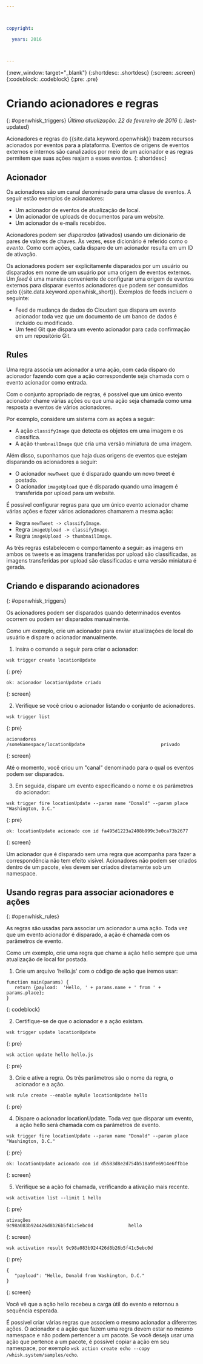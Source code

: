 ```yaml
---

 

copyright:

  years: 2016

 

---
```


{:new_window: target="_blank"}
{:shortdesc: .shortdesc}
{:screen: .screen}
{:codeblock: .codeblock}
{:pre: .pre}

# Criando acionadores e regras
{: #openwhisk_triggers}
*Última atualização: 22 de fevereiro de 2016*
{: .last-updated}

Acionadores e regras do {{site.data.keyword.openwhisk}} trazem recursos acionados por eventos para a plataforma. Eventos de origens de eventos externos e internos são canalizados por meio de um acionador e as regras permitem que suas ações reajam a esses eventos.
{: shortdesc}

## Acionador

Os acionadores são um canal denominado para uma classe de eventos. A seguir estão exemplos de acionadores:
- Um acionador de eventos de atualização de local.
- Um acionador de uploads de documentos para um website.
- Um acionador de e-mails recebidos.

Acionadores podem ser *disparados* (ativados) usando um dicionário de pares de valores de chaves. Às vezes, esse dicionário é referido como o *evento*. Como com ações, cada disparo de um acionador resulta em um ID de ativação.

Os acionadores podem ser explicitamente disparados por um usuário ou disparados em nome de um usuário por uma origem de eventos externos.
Um *feed* é uma maneira conveniente de configurar uma origem de eventos externos para disparar eventos acionadores que podem ser consumidos pelo {{site.data.keyword.openwhisk_short}}. Exemplos de feeds incluem o seguinte:
- Feed de mudança de dados do Cloudant que dispara um evento acionador toda vez que um documento de um banco de dados é incluído ou modificado.
- Um feed Git que dispara um evento acionador para cada confirmação em um repositório Git.

## Rules

Uma regra associa um acionador a uma ação, com cada disparo do acionador fazendo com que a ação correspondente seja chamada com o evento acionador como entrada.

Com o conjunto apropriado de regras, é possível que um único evento acionador chame várias ações ou que uma ação seja chamada como uma resposta a eventos de vários acionadores.

Por exemplo, considere um sistema com as ações a seguir:
- A ação `classifyImage` que detecta os objetos em uma imagem e os classifica.
- A ação `thumbnailImage` que cria uma versão miniatura de uma imagem.

Além disso, suponhamos que haja duas origens de eventos que estejam disparando os acionadores a seguir:
- O acionador `newTweet` que é disparado quando um novo tweet é postado.
- O acionador `imageUpload` que é disparado quando uma imagem é transferida por upload para um website.

É possível configurar regras para que um único evento acionador chame várias ações e fazer vários acionadores chamarem a mesma ação:
- Regra `newTweet -> classifyImage`.
- Regra `imageUpload -> classifyImage`.
- Regra `imageUpload -> thumbnailImage`.

As três regras estabelecem o comportamento a seguir: as imagens em ambos os tweets e as imagens transferidas por upload são classificadas, as imagens transferidas por upload são classificadas e uma versão miniatura é gerada. 

## Criando e disparando acionadores
{: #openwhisk_triggers}

Os acionadores podem ser disparados quando determinados eventos ocorrem ou podem ser disparados manualmente.

Como um exemplo, crie um acionador para enviar atualizações de local do usuário e dispare o acionador manualmente.

1. Insira o comando a seguir para criar o acionador:
 
  ```
  wsk trigger create locationUpdate
  ```
  {: pre}
 
  ```
  ok: acionador locationUpdate criado
  ```
  {: screen}

2. Verifique se você criou o acionador listando o conjunto de acionadores.

  ```
  wsk trigger list
  ```
  {: pre}
 
  ```
  acionadores
  /someNamespace/locationUpdate                            privado
  ```
  {: screen}

  Até o momento, você criou um "canal" denominado para o qual os eventos podem ser disparados.

3. Em seguida, dispare um evento especificando o nome e os parâmetros do acionador:

  ```
  wsk trigger fire locationUpdate --param name "Donald" --param place "Washington, D.C."
  ```
  {: pre}

  ```
  ok: locationUpdate acionado com id fa495d1223a2408b999c3e0ca73b2677
  ```
  {: screen}

Um acionador que é disparado sem uma regra que acompanha para fazer a correspondência não tem efeito visível.
Acionadores não podem ser criados dentro de um pacote, eles devem ser criados diretamente sob um namespace.

## Usando regras para associar acionadores e ações
{: #openwhisk_rules}

As regras são usadas para associar um acionador a uma ação. Toda vez que um evento acionador é disparado, a ação é chamada com os parâmetros de evento.

Como um exemplo, crie uma regra que chame a ação hello sempre que uma atualização de local for postada. 

1. Crie um arquivo 'hello.js' com o código de ação que iremos usar:
  ```
  function main(params) {
     return {payload:  'Hello, ' + params.name + ' from ' + params.place};
  }
  ```
  {: codeblock}

2. Certifique-se de que o acionador e a ação existam.
  ```
  wsk trigger update locationUpdate
  ```
  {: pre}
  
  ```
  wsk action update hello hello.js
  ```
  {: pre}

3. Crie e ative a regra. Os três parâmetros são o nome da regra, o acionador e a ação.
  ```
  wsk rule create --enable myRule locationUpdate hello
  ```
  {: pre}

4. Dispare o acionador locationUpdate. Toda vez que disparar um evento, a ação hello será chamada com os parâmetros de evento.
  ```
  wsk trigger fire locationUpdate --param name "Donald" --param place "Washington, D.C."
  ```
  {: pre}
  
  ```
  ok: locationUpdate acionado com id d5583d8e2d754b518a9fe6914e6ffb1e
  ```
  {: screen}

5. Verifique se a ação foi chamada, verificando a ativação mais recente.
  ```
  wsk activation list --limit 1 hello
  ```
  {: pre}
  
  ```
  ativações
  9c98a083b924426d8b26b5f41c5ebc0d             hello
  ```
  {: screen}
  
  ```
  wsk activation result 9c98a083b924426d8b26b5f41c5ebc0d
  ```
  {: pre}
  ```
  {
     "payload": "Hello, Donald from Washington, D.C."
  }
  ```
  {: screen}

  Você vê que a ação hello recebeu a carga útil do evento e retornou a sequência esperada.

É possível criar várias regras que associem o mesmo acionador a diferentes ações.
O acionador e a ação que fazem uma regra devem estar no mesmo namespace e não podem pertencer a um pacote.
Se você deseja usar uma ação que pertence a um pacote, é possível copiar a ação em seu namespace, por exemplo `wsk action create echo --copy /whisk.system/samples/echo`.

